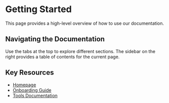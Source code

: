 # Getting Started

This page provides a high-level overview of how to use our documentation.

## Navigating the Documentation

Use the tabs at the top to explore different sections. The sidebar on the right provides a table of contents for the current page.

## Key Resources

- [Homepage](index.md)
- [Onboarding Guide](onboarding.md)
- [Tools Documentation](tools/index.md)
